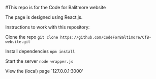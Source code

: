 #This repo is for the Code for Balitmore website

The page is designed using React.js.




Instructions to work with this repository:

Clone the repo
`git clone https://github.com/CodeForBaltimore/CfB-website.git`

Install dependencies
`npm install`

Start the server
`node wrapper.js`


View the (local) page
`127.0.0.1:3000'
